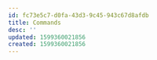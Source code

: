 ```yaml
---
id: fc73e5c7-d0fa-43d3-9c45-943c67d8afdb
title: Commands
desc: ''
updated: 1599360021856
created: 1599360021856
---
```


